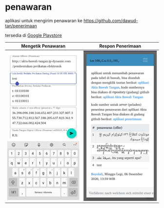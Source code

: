 # penawaran
aplikasi untuk mengirim penawaran ke https://github.com/dawud-tan/penerimaan

tersedia di [Google Playstore](https://play.google.com/store/apps/details?id=id.menawar.menerima&pcampaignid=pcampaignidMKT-Other-global-all-co-prtnr-py-PartBadge-Mar2515-1)

Mengetik Penawaran             |  Respon Penerimaan
:-------------------------:|:-------------------------:
![Mengetik Penawaran](/listing/dua.jpg?raw=true "Mengetik Penawaran")  |  ![Respon Penerimaan](/listing/empat.jpg?raw=true "Respon Penerimaan")
